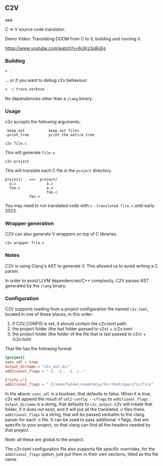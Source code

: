 ## C2V

aaa

C => V source code translator.

Demo Video: Translating DOOM from C to V, building and running it.

https://www.youtube.com/watch?v=6oXrz3oRoEg

### Building

```bash
v .
```

... or if you want to debug c2v behaviour:

```bash
v -d trace_verbose .
```

No dependencies other than a `clang` binary.

### Usage

c2v accepts the following arguments:

```
-keep_ast           keep ast files
-print_tree         print the entire tree
```

```
c2v file.c
```

This will generate `file.v`.

```
c2v project
```

This will translate each C file in the `project` directory.

```
project/   ==>  project/
  a.c              a.c
  foo.c            a.v
                   foo.c
		   foo.v
```

You may need to run translated code with `v -translated file.v` until early 2023.

### Wrapper generation

C2V can also generate V wrappers on top of C libraries.

```
c2v wrapper file.c
```

### Notes

C2V is using Clang's AST to generate V. This allowed us to avoid writing a C parser.

In order to avoid LLVM dependencies/C++ complexity, C2V parses AST generated by the `clang` binary.

### Configuration

C2V supports reading from a project configuration file named `c2v.toml`, located in one of these places, in this order:

1. if C2V_CONFIG is set, it should contain the c2v.toml path.
2. the project folder (the last folder passed to c2v) + /c2v.toml
3. the project folder (the folder of the file that is last passed to c2v) + /c2v.toml

That file has the following format:

```toml
[project]
uses_sdl = true
output_dirname = "c2v_out.dir"
additional_flags = "-I. -I.. -I../.."

["info.c"]
additional_flags = "-I/some/folder/used/only/for/that/specific/file"
```

In the above:
`uses_sdl` is a boolean, that defaults to false.
When it is true, c2v will append the result of `sdl2-config --cflags` to `additional_flags` .
`output_dirname` is a string, that defaults to `c2v_output`. c2v will create that folder, if it does not exist, and it will put all the translated .v files there.
`additional_flags` is a string, that will be passed verbatim to the clang parser for each .c file. It can be used to pass additional -I flags, that are specific to your project, so that clang can find all the headers needed by that project.

Note: all these are global to the project.

The c2v.toml configuration file also supports file specific overrides, for the `additional_flags` option, just put them in their own sections,
titled as the file name.
